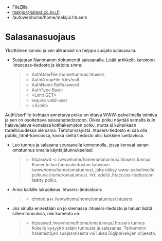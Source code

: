 - FileZilla
- makiju@halava.cc.jyu.fi
- /autowebhome/home/makiju/.htusers

# Salasanasuojaus

Yksittäinen kansio ja sen alikansiot on helppo suojata salasanalla.

- Suojataan Nanonanon dokumentit salasanalla. Lisää artikkelit-kansioon .htaccess-tiedosto ja kirjoita sinne:
  > - AuthUserFile /home/tunnus/.htusers
  > - AuthGroupFile /dev/null
  > - AuthName ByPassword
  > - AuthType Basic
  > - \<Limit GET>
  > - require valid-user
  > - \</Limit>

AuthUserFile-kohtaan annettava polku on oltava WWW-palvelimella toimiva ja sen on osoitettava salasanatiedostoon. Oikea polku näyttää samalta kuin halava/jalava-koneissa kotihakemiston polku, mutta ei kuitenkaan todellisuudessa ole sama. Tietoturvasyistä .htusers-tiedosto ei saa olla public_html-kansiossa, koska sieltä tiedosto olisi kaikkien luettavissa.

- Luo tunnus ja salasana seuraavalla komennolla, jossa korvaat sanan omatunnus omalla käyttäjätunnuksellasi:
  > - htpasswd -c /wwwhome/home/omatunnus/.htusers tunnus
  >   Komento luo tunnustiedoston kansioon /wwwhome/home/omatunnus/, joka näkyy www-palvelimelle polkuna /home/omatunnus/. Vrt. edellä .htaccess-tiedostoon lisätty polku.
- Anna kaikille lukuoikeus .htusers-tiedostoon:
  > - chmod a+r /wwwhome/home/omatunnus/.htusers
- Jos sinulla ennestään on jo olemassa .htusers-tiedosto ja haluat lisätä siihen tunnuksia, niin komento on:
  > - htpasswd /wwwhome/home/omatunnus/.htusers tunnus
  >   Kokeile kysyykö selain tunnusta ja salasanaa.
  >   Tarkemmin hakemistojen suojaamisesta voi lukea Digipalvelujen ohjeesta.
